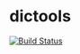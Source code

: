 # dictools

[![Build Status](https://travis-ci.org/slava-kerner/dictools.svg?branch=master)](https://travis-ci.org/slava-kerner/dictools)